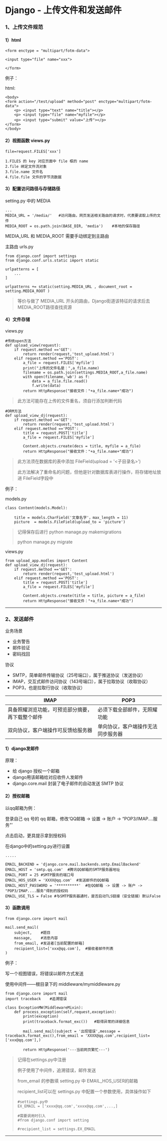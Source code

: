 # Django - 上传文件和发送邮件

### 1、上传文件规范

#### 1）html

```
<form enctype = "multipart/fotm-data">

<input type="file" name="xxx">

</form>
```



例子：

html:

```
<body>
<form action="/test/upload" method="post" enctype="multipart/fotm-data">
	<p>	<input type="text" name="title"></p>
	<p>	<input type="file" name="myfile"></p>
	<p>	<input type="submit" value="上传"></p>
</form>
</body>
```



#### 2）视图函数 views.py

```
file=request.FILES['xxx']

1.FILES 的 key 对应页面中 file 框的 name
2.file 绑定文件流对象
3.file.name 文件名
4.file.file 文件的字节流数据
```





#### 3）配置访问路径与存储路径

setting.py 中的 MEDIA

```
...
MEDIA_URL = '/media/'	#访问路由，网页发送相关路由的请求时，代表要读取上传的文件
MEDIA_ROOT = os.path.join(BASE_DIR, 'media')	#本地的保存路径
```

MEDIA_URL 和 MEDIA_ROOT 需要手动绑定到主路由

主路由 urls.py

```
from django.conf import settings
from django.conf.urls.static import static

urlpatterns = [
	...
]

urlpatterns += static(setting.MEDIA_URL , document_root = setting.MEDIA_ROOT )
```

> 等价与做了 MEDIA_URL  开头的路由，Django街道该特征的请求后去MEDIA_ROOT路径查找资源

#### 4）文件存储

views.py

```
#传统open方法
def upload_view(request):
	if request.method =='GET':
		return render(request,'test_upload.html')
	elif request.method =='POST':
		a_file = request.FILES['myfile']
		print("上传的文件名是：",a_file.name)
		filename = os.path.join(settings.MEDIA_ROOT,a_file.name)
		with open(filename,'wb') as f:
			data = a_file.file.read()
			f.write(data)
		return HttpResponse("接收文件："+a_file.name+"成功")
```

> 此方法可能存在上传的文件重名，须自行添加判断代码

```
#ORM方法
def upload_view_dj(request):
	if request.method =='GET':
		return render(request,'test_upload.html')
	elif request.method =='POST':
		title = request.POST['title']
		a_file = request.FILES['myfile']
		
		Content.objects.create(decs = title, myfile = a_file)
		return HttpResponse("接收文件："+a_file.name+"成功")
```

> 此方法须在数据库的表中添加 FileField(upload = '<子目录名>')
>
> 此方法解决了重命名的问题，但他是针对数据库表进行操作，将存储地址放进 FileField字段中



例子：

models.py

```
class Content(models.Model):
	
	title = models.CharField('文章名字'，max_length = 11)
	picture  = models.FileField(upload_to = 'picture')
```

> 记得保存后进行 python manage.py makemigrations
>
> python manage.py migrate

views.py

```
from upload_app.modles import Content
def upload_view_dj(request):
	if request.method =='GET':
		return render(request,'test_upload.html')
	elif request.method =='POST':
		title = request.POST['title']
		a_file = request.FILES['myfile']
		
		Content.objects.create(title = title, picture = a_file)
		return HttpResponse("接收文件："+a_file.name+"成功")
```

------



### 2、发送邮件

业务场景

- 业务警告
- 邮件验证
- 密码找回

协议

- SMTP，简单邮件传输协议（25号端口），属于推送协议（发送协议）
- IMAP，交互式邮件访问协议（143号端口），属于拉取协议（收取协议）
- POP3，也是拉取行协议（收取协议）

| IMAP                                             | POP3                               |
| ------------------------------------------------ | ---------------------------------- |
| 具备照耀浏览功能，可预览部分摘要，再下载整个邮件 | 必须下载全部邮件，无照耀功能       |
| 双向协议，客户端操作可反馈给服务器               | 单向协议，客户端操作无法同步服务器 |

#### 1）django发邮件

原理：

- 给 django 授权一个邮箱
- django用该邮箱给对应收件人发邮件
- django.core.mail 封装了电子邮件的自动发送 SMTP 协议



#### 2）授权邮箱

以qq邮箱为例：

登录自己 qq 号的 qq 邮箱，修改‘QQ邮箱 -> 设置 -> 账户 -> “POP3/IMAP....服务”’

点击启动，更具提示拿到授权码

在django中的setting.py进行设置

```
.....

EMAIL_BACKEND = 'django.core.mail.backends.smtp.EmailBackend'
EMAIL_HOST = 'smtp.qq.com'	#腾讯QQ邮箱的SMTP服务器地址
EMAIL_PORT = 25	#SMTP服务的端口号
EMAIL_HOS_USER = 'XXXX@qq.com'	#发送邮件的QQ邮箱
EMAIL_HOST_PASSWORD = '**********'	#在QQ邮箱 -> 设置 -> 账户 -> "POP3/IMAP....服务"得到的授权码
EMAIL_USE_TLS = False #与SMTP服务器通时，是否启动TLS链接（安全链接）默认False
```



#### 3）函数调用

```
from django.core import mail

mail.send_mail(
	subject,	#题目
	massage,	#消息内容
	from_email,	#发送者[当前配置的邮箱]
	recipient_list=['xxx@qq.com'],	#接收者邮件列表
)
```







例子：

写一个视图错误，将错误以邮件方式发送

使用中间件——根目录下的 middleware/mymiddleware.py

```
from django.core import mail
import traceback	#追溯错误

class ExceptionMW(MiddlewareMixin):
	def process_exception(self,request,exception):
		print(exception)
		print(traceback.format_exc())	#取得异常的详细信息
		
		mail.send_mail(subject = '出现错误',message = traceback.format_exc(),from_email = 'XXXX@qq.com',recipient_list=['xxx@qq.com'],)
		
		return HttpResponse('---当前网页繁忙---')
```

> 记得在settings.py中注册
>
> 例子使用了中间件，追溯错误，邮件发送
>
> from_email 的参数填 setting.py 中 EMAIL_HOS_USER的邮箱
>
> recipient_list可以在 settings.py 中配置一个参数使用，具体操作如下
>
> ```
> #settings.py中
> EX_EMAIL = ['xxxx@qq.com','xxxx@qq.com',...,]
> 
> #需要调用时引入
> #from django.conf import setting
> 
> #recipient_list = settings.EX_EMAIL
> 
> ```

------

